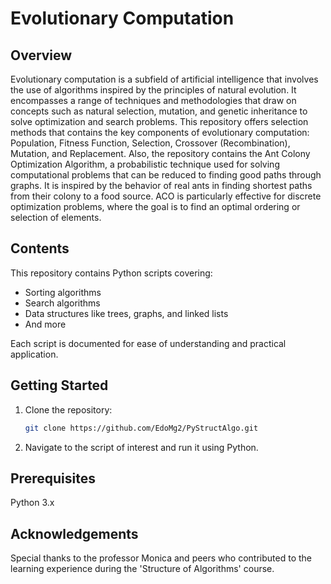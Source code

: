 # Evolutionary Computation

## Overview
Evolutionary computation is a subfield of artificial intelligence that involves the use of algorithms inspired by the principles of natural evolution. It encompasses a range of techniques and methodologies that draw on concepts such as natural selection, mutation, and genetic inheritance to solve optimization and search problems. This repository offers selection methods that contains the key components of evolutionary computation: Population, Fitness Function, Selection, Crossover (Recombination), Mutation, and Replacement. Also, the repository contains the Ant Colony Optimization Algorithm, a probabilistic technique used for solving computational problems that can be reduced to finding good paths through graphs. It is inspired by the behavior of real ants in finding shortest paths from their colony to a food source. ACO is particularly effective for discrete optimization problems, where the goal is to find an optimal ordering or selection of elements.

## Contents
This repository contains Python scripts covering:
- Sorting algorithms
- Search algorithms
- Data structures like trees, graphs, and linked lists
- And more

Each script is documented for ease of understanding and practical application.

## Getting Started
1. Clone the repository:
   ```sh
   git clone https://github.com/EdoMg2/PyStructAlgo.git
2. Navigate to the script of interest and run it using Python.
## Prerequisites
Python 3.x


## Acknowledgements
Special thanks to the professor Monica and peers who contributed to the learning experience during the 'Structure of Algorithms' course.
